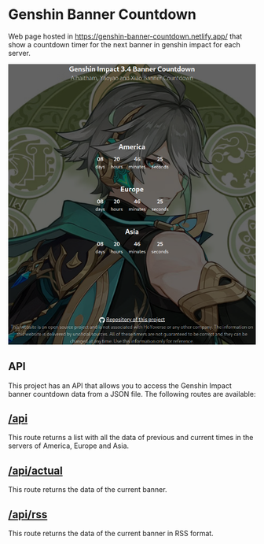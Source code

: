 # Genshin Banner Countdown

Web page hosted in https://genshin-banner-countdown.netlify.app/ that show a countdown timer for the next banner in genshin impact for each server.

![web page screen](./.github/screen.png)

## API

This project has an API that allows you to access the Genshin Impact banner countdown data from a JSON file. The following routes are available:

## [/api](https://genshin-banner-countdown.netlify.app/api)
This route returns a list with all the data of previous and current times in the servers of America, Europe and Asia.

## [/api/actual](https://genshin-banner-countdown.netlify.app/api/actual)

This route returns the data of the current banner.


## [/api/rss](https://genshin-banner-countdown.netlify.app/rss)

This route returns the data of the current banner in RSS format.

